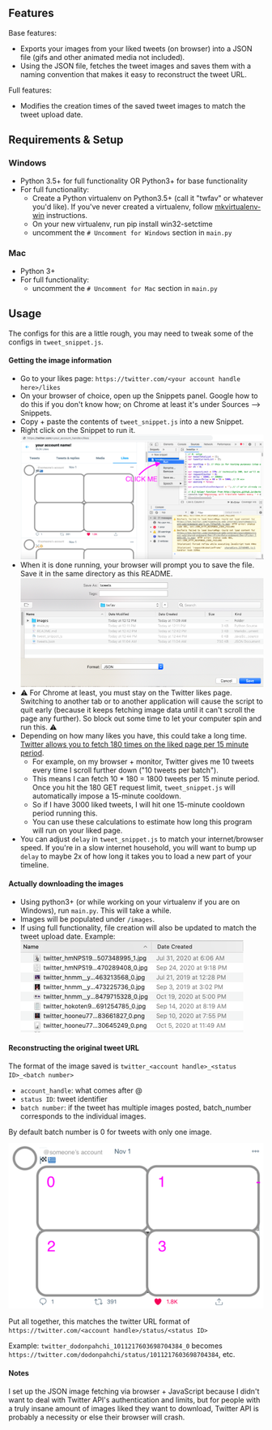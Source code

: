 ## Features
Base features:
- Exports your images from your liked tweets (on browser) into a JSON file (gifs and other animated media not included).
- Using the JSON file, fetches the tweet images and saves them with a naming convention that makes it easy to reconstruct the tweet URL.

Full features:
- Modifies the creation times of the saved tweet images to match the tweet upload date. 

## Requirements & Setup
### Windows
- Python 3.5+ for full functionality OR Python3+ for base functionality
- For full functionality: 
    - Create a Python virtualenv on Python3.5+ (call it "twfav" or whatever you'd like). If you've never created a virtualenv, follow [mkvirtualenv-win](https://pypi.org/project/virtualenvwrapper-win/) instructions.    
    - On your new virtualenv, run pip install win32-setctime
    - uncomment the `# Uncomment for Windows` section in `main.py`

### Mac
- Python 3+
- For full functionality:
    - uncomment the `# Uncomment for Mac` section in `main.py`

## Usage
The configs for this are a little rough, you may need to tweak some of the configs in `tweet_snippet.js`.

#### Getting the image information
- Go to your likes page: `https://twitter.com/<your account handle here>/likes`
- On your browser of choice, open up the Snippets panel. Google how to do this if you don't know how; on Chrome at least it's under Sources --> Snippets.
- Copy + paste the contents of `tweet_snippet.js` into a new Snippet.
- Right click on the Snippet to run it.
![image info](./README_images/start.png)
- When it is done running, your browser will prompt you to save the file. Save it in the same directory as this README.
![image info](./README_images/save_json.png)
- ⚠️ For Chrome at least, you must stay on the Twitter likes page. Switching to another tab or to another application will cause the script to quit early (because it keeps fetching image data until it can't scroll the page any further). So block out some time to let your computer spin and run this. ⚠️
- Depending on how many likes you have, this could take a long time. [Twitter allows you to fetch 180 times on the liked page per 15 minute period](https://developer.twitter.com/en/docs/twitter-api/v1/rate-limits). 
    - For example, on my browser + monitor, Twitter gives me 10 tweets every time I scroll further down ("10 tweets per batch"). 
    - This means I can fetch 10 * 180 = 1800 tweets per 15 minute period. Once you hit the 180 GET request limit, `tweet_snippet.js` will automatically impose a 15-minute cooldown.
    - So if I have 3000 liked tweets, I will hit one 15-minute cooldown period running this.
    - You can use these calculations to estimate how long this program will run on your liked page.
- You can adjust `delay` in `tweet_snippet.js` to match your internet/browser speed. If you're in a slow internet household, you will want to bump up `delay` to maybe 2x of how long it takes you to load a new part of your timeline.

#### Actually downloading the images
- Using python3+ (or while working on your virtualenv if you are on Windows), run `main.py`. This will take a while.
- Images will be populated under `/images`. 
- If using full functionality, file creation will also be updated to match the tweet upload date. Example:
![image info](./README_images/example_output.png) 

#### Reconstructing the original tweet URL
The format of the image saved is `twitter_<account handle>_<status ID>_<batch number>`
* `account_handle`: what comes after @
* `status ID`: tweet identifier
* `batch number`: if the tweet has multiple images posted, batch_number corresponds to the individual images.

By default batch number is 0 for tweets with only one image.

![image info](./README_images/batch.png) 

Put all together, this matches the twitter URL format of `https://twitter.com/<account handle>/status/<status ID>`

Example: `twitter_dodonpahchi_1011217603698704384_0` becomes `https://twitter.com/dodonpahchi/status/1011217603698704384`, etc.

#### Notes
I set up the JSON image fetching via browser + JavaScript because I didn't want to deal with Twitter API's authentication and limits, but for people with a truly insane amount of images liked they want to download, Twitter API is probably a necessity or else their browser will crash. 